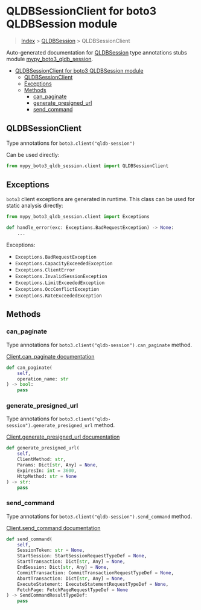 # QLDBSessionClient for boto3 QLDBSession module

> [Index](../README.md) > [QLDBSession](./README.md) > QLDBSessionClient

Auto-generated documentation for [QLDBSession](https://boto3.amazonaws.com/v1/documentation/api/latest/reference/services/qldb-session.html#QLDBSession)
type annotations stubs module [mypy_boto3_qldb_session](https://pypi.org/project/mypy-boto3-qldb-session/).

- [QLDBSessionClient for boto3 QLDBSession module](#qldbsessionclient-for-boto3-qldbsession-module)
  - [QLDBSessionClient](#qldbsessionclient)
  - [Exceptions](#exceptions)
  - [Methods](#methods)
    - [can_paginate](#can_paginate)
    - [generate_presigned_url](#generate_presigned_url)
    - [send_command](#send_command)

## QLDBSessionClient

Type annotations for `boto3.client("qldb-session")`

Can be used directly:

```python
from mypy_boto3_qldb_session.client import QLDBSessionClient
```

## Exceptions


`boto3` client exceptions are generated in runtime. This class can be used for static analysis directly:

```python
from mypy_boto3_qldb_session.client import Exceptions

def handle_error(exc: Exceptions.BadRequestException) -> None:
    ...
```


Exceptions:

- `Exceptions.BadRequestException`
- `Exceptions.CapacityExceededException`
- `Exceptions.ClientError`
- `Exceptions.InvalidSessionException`
- `Exceptions.LimitExceededException`
- `Exceptions.OccConflictException`
- `Exceptions.RateExceededException`


## Methods


### can_paginate

Type annotations for `boto3.client("qldb-session").can_paginate` method.

[Client.can_paginate documentation](https://boto3.amazonaws.com/v1/documentation/api/latest/reference/services/qldb-session.html#QLDBSession.Client.can_paginate)

```python
def can_paginate(
    self,
    operation_name: str
) -> bool:
    pass
```

### generate_presigned_url

Type annotations for `boto3.client("qldb-session").generate_presigned_url` method.

[Client.generate_presigned_url documentation](https://boto3.amazonaws.com/v1/documentation/api/latest/reference/services/qldb-session.html#QLDBSession.Client.generate_presigned_url)

```python
def generate_presigned_url(
    self,
    ClientMethod: str,
    Params: Dict[str, Any] = None,
    ExpiresIn: int = 3600,
    HttpMethod: str = None
) -> str:
    pass
```

### send_command

Type annotations for `boto3.client("qldb-session").send_command` method.

[Client.send_command documentation](https://boto3.amazonaws.com/v1/documentation/api/latest/reference/services/qldb-session.html#QLDBSession.Client.send_command)

```python
def send_command(
    self,
    SessionToken: str = None,
    StartSession: StartSessionRequestTypeDef = None,
    StartTransaction: Dict[str, Any] = None,
    EndSession: Dict[str, Any] = None,
    CommitTransaction: CommitTransactionRequestTypeDef = None,
    AbortTransaction: Dict[str, Any] = None,
    ExecuteStatement: ExecuteStatementRequestTypeDef = None,
    FetchPage: FetchPageRequestTypeDef = None
) -> SendCommandResultTypeDef:
    pass
```



